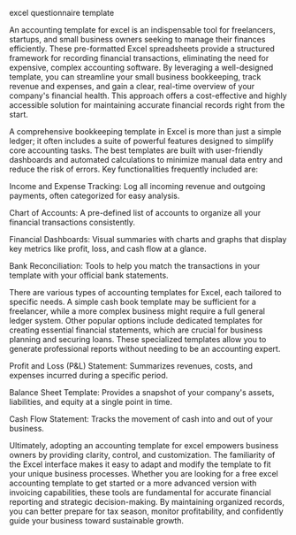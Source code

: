 excel questionnaire template


An accounting template for excel is an indispensable tool for freelancers, startups, and small business owners seeking to manage their finances efficiently. These pre-formatted Excel spreadsheets provide a structured framework for recording financial transactions, eliminating the need for expensive, complex accounting software. By leveraging a well-designed template, you can streamline your small business bookkeeping, track revenue and expenses, and gain a clear, real-time overview of your company's financial health. This approach offers a cost-effective and highly accessible solution for maintaining accurate financial records right from the start.



A comprehensive bookkeeping template in Excel is more than just a simple ledger; it often includes a suite of powerful features designed to simplify core accounting tasks. The best templates are built with user-friendly dashboards and automated calculations to minimize manual data entry and reduce the risk of errors. Key functionalities frequently included are:




Income and Expense Tracking: Log all incoming revenue and outgoing payments, often categorized for easy analysis.


Chart of Accounts: A pre-defined list of accounts to organize all your financial transactions consistently.


Financial Dashboards: Visual summaries with charts and graphs that display key metrics like profit, loss, and cash flow at a glance.


Bank Reconciliation: Tools to help you match the transactions in your template with your official bank statements.





There are various types of accounting templates for Excel, each tailored to specific needs. A simple cash book template may be sufficient for a freelancer, while a more complex business might require a full general ledger system. Other popular options include dedicated templates for creating essential financial statements, which are crucial for business planning and securing loans. These specialized templates allow you to generate professional reports without needing to be an accounting expert.




Profit and Loss (P&L) Statement: Summarizes revenues, costs, and expenses incurred during a specific period.


Balance Sheet Template: Provides a snapshot of your company's assets, liabilities, and equity at a single point in time.


Cash Flow Statement: Tracks the movement of cash into and out of your business.





Ultimately, adopting an accounting template for excel empowers business owners by providing clarity, control, and customization. The familiarity of the Excel interface makes it easy to adapt and modify the template to fit your unique business processes. Whether you are looking for a free excel accounting template to get started or a more advanced version with invoicing capabilities, these tools are fundamental for accurate financial reporting and strategic decision-making. By maintaining organized records, you can better prepare for tax season, monitor profitability, and confidently guide your business toward sustainable growth.
